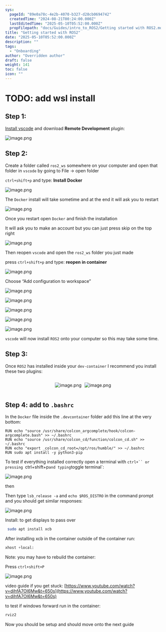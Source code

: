 ```yaml
---
sys:
  pageId: "89e0a78c-4e2b-4070-b327-d28cb0694742"
  createdTime: "2024-08-21T00:24:00.000Z"
  lastEditedTime: "2025-05-10T05:52:00.000Z"
  propFilepath: "docs/Guides/intro_to_ROS2/Getting started with ROS2.md"
title: "Getting started with ROS2"
date: "2025-05-10T05:52:00.000Z"
description: ""
tags:
  - "Onboarding"
author: "Overridden author"
draft: false
weight: 141
toc: false
icon: ""
---
```


# TODO: add wsl install

## Step 1:

[Install vscode](https://code.visualstudio.com/download) and download **Remote Development** plugin:

![image.png](https://prod-files-secure.s3.us-west-2.amazonaws.com/d518164a-d88e-44d1-a4ee-3adb3bd8bce0/efb52993-1881-4a40-b95e-6f020334f022/image.png?X-Amz-Algorithm=AWS4-HMAC-SHA256&X-Amz-Content-Sha256=UNSIGNED-PAYLOAD&X-Amz-Credential=ASIAZI2LB466U55BCSCQ%2F20250608%2Fus-west-2%2Fs3%2Faws4_request&X-Amz-Date=20250608T200840Z&X-Amz-Expires=3600&X-Amz-Security-Token=IQoJb3JpZ2luX2VjELz%2F%2F%2F%2F%2F%2F%2F%2F%2F%2FwEaCXVzLXdlc3QtMiJHMEUCIQCzw5fTMpJ4%2FJnTMwFJzVz%2FEgKe1tk2%2F4xkV4ahqjX9SQIgM0wubI30UUYtRguIRoMi5bs8IgmHmTfMZqDy%2FRmXT2UqiAQIlf%2F%2F%2F%2F%2F%2F%2F%2F%2F%2FARAAGgw2Mzc0MjMxODM4MDUiDDtEKEktrf83qj%2Fj2ircA5%2BFd8wVP63IgAiZzapeaHa%2FYKJBzbZ9vY7ohjrICwMBe10UWLgjKgamoZhPA1VoGLYsnl%2FNBBC29KyltpdhbX%2FlXMvHZmoHV%2Bd6iijOTzlI%2B7KHi%2F1N11Qm%2Fa3hZtQ26RAqm1XxTr2jbBQtNd1Vr9emYqp3l6uRIJoG4TJefsbNyrMITIuiE%2BWBWc2kSQHcEM2T4NrgWLfpUQKU5MhKIHYg0wzdcyKILOnM%2BplL7UfoRMJKcOfnUXrjh6xZ3XBH0bRvrZ3pxfm4whCRbxDMdgo5%2FSRoQgt6nxhmBDdbwhllaxks7qMrAoDt41a%2B5xhyVwqOcK%2FtegbnwwQSJyQ%2Fa%2FU1Bhq%2B2fPBJQhEwVkgsCb0b7h%2FX9vhdZNVLR2ARPW4dN%2BYUKWFVmP0eIqkWPCBZsFARZunOonPB5KJQ%2Fr%2FbhIXDTlcW8yd2T7xR9Xa0Nj3zgfepBM%2BGnf4aQwW4%2BcZ7Ak4eoVqDsCmuJJ2z%2FHaPy%2BZOyMEFNsxct9j4t3%2Fxjhc1b9c2sH5opLBhbkqfycBHl9IFJgaenN3tz9mJa2ng43RgyiY7nIlvpBDJSAGByCCgRPDvbKO9t4huOKUPQNlpMD46rniDznt%2FyuOQs7f7Bjo36NYvBwEkiDvXax3MLPWl8IGOqUB%2Bk0R66htGXTBn4LqV%2BEQrQUEdn1fyGG%2Bfhj07Ikk240F0xPkJMI1N9rvyNN3gGB339B70%2FKyGFDf9F%2FdBt9AbHrexV5QCd7h1LWrNcpbLaBvnqNQcW3fsSWD%2BXpwQ6gNmgCZIF%2FY8zbJThHEd1ZDccdRykeAXVyglN%2B8CHOz50o8LflcxIH0rKBM%2Burhxw%2FEcQpTkuKtZXc9eET2WIcPviKRerfC&X-Amz-Signature=46136e108a9fca5d84a0a28f8fdc62cf9b30e71a51815f92b80b5d6fbff1e355&X-Amz-SignedHeaders=host&x-id=GetObject)

## Step 2:

Create a folder called `ros2_ws` somewhere on your computer and open that folder in `vscode` by going to File → open folder 

`ctrl+shift+p` and type: **Install Docker**

![image.png](https://prod-files-secure.s3.us-west-2.amazonaws.com/d518164a-d88e-44d1-a4ee-3adb3bd8bce0/2269dc0e-1cd5-47ff-bceb-c04ad9b2eab0/image.png?X-Amz-Algorithm=AWS4-HMAC-SHA256&X-Amz-Content-Sha256=UNSIGNED-PAYLOAD&X-Amz-Credential=ASIAZI2LB466U55BCSCQ%2F20250608%2Fus-west-2%2Fs3%2Faws4_request&X-Amz-Date=20250608T200840Z&X-Amz-Expires=3600&X-Amz-Security-Token=IQoJb3JpZ2luX2VjELz%2F%2F%2F%2F%2F%2F%2F%2F%2F%2FwEaCXVzLXdlc3QtMiJHMEUCIQCzw5fTMpJ4%2FJnTMwFJzVz%2FEgKe1tk2%2F4xkV4ahqjX9SQIgM0wubI30UUYtRguIRoMi5bs8IgmHmTfMZqDy%2FRmXT2UqiAQIlf%2F%2F%2F%2F%2F%2F%2F%2F%2F%2FARAAGgw2Mzc0MjMxODM4MDUiDDtEKEktrf83qj%2Fj2ircA5%2BFd8wVP63IgAiZzapeaHa%2FYKJBzbZ9vY7ohjrICwMBe10UWLgjKgamoZhPA1VoGLYsnl%2FNBBC29KyltpdhbX%2FlXMvHZmoHV%2Bd6iijOTzlI%2B7KHi%2F1N11Qm%2Fa3hZtQ26RAqm1XxTr2jbBQtNd1Vr9emYqp3l6uRIJoG4TJefsbNyrMITIuiE%2BWBWc2kSQHcEM2T4NrgWLfpUQKU5MhKIHYg0wzdcyKILOnM%2BplL7UfoRMJKcOfnUXrjh6xZ3XBH0bRvrZ3pxfm4whCRbxDMdgo5%2FSRoQgt6nxhmBDdbwhllaxks7qMrAoDt41a%2B5xhyVwqOcK%2FtegbnwwQSJyQ%2Fa%2FU1Bhq%2B2fPBJQhEwVkgsCb0b7h%2FX9vhdZNVLR2ARPW4dN%2BYUKWFVmP0eIqkWPCBZsFARZunOonPB5KJQ%2Fr%2FbhIXDTlcW8yd2T7xR9Xa0Nj3zgfepBM%2BGnf4aQwW4%2BcZ7Ak4eoVqDsCmuJJ2z%2FHaPy%2BZOyMEFNsxct9j4t3%2Fxjhc1b9c2sH5opLBhbkqfycBHl9IFJgaenN3tz9mJa2ng43RgyiY7nIlvpBDJSAGByCCgRPDvbKO9t4huOKUPQNlpMD46rniDznt%2FyuOQs7f7Bjo36NYvBwEkiDvXax3MLPWl8IGOqUB%2Bk0R66htGXTBn4LqV%2BEQrQUEdn1fyGG%2Bfhj07Ikk240F0xPkJMI1N9rvyNN3gGB339B70%2FKyGFDf9F%2FdBt9AbHrexV5QCd7h1LWrNcpbLaBvnqNQcW3fsSWD%2BXpwQ6gNmgCZIF%2FY8zbJThHEd1ZDccdRykeAXVyglN%2B8CHOz50o8LflcxIH0rKBM%2Burhxw%2FEcQpTkuKtZXc9eET2WIcPviKRerfC&X-Amz-Signature=8415043f6ed56f42a07d0cec39f34bba43b816cbe70e4cfd3ce95aa441a0f419&X-Amz-SignedHeaders=host&x-id=GetObject)

The `Docker` install will take sometime and at the end it will ask you to restart

![image.png](https://prod-files-secure.s3.us-west-2.amazonaws.com/d518164a-d88e-44d1-a4ee-3adb3bd8bce0/ed233f78-be33-4b1f-b89c-9c346c0e961e/image.png?X-Amz-Algorithm=AWS4-HMAC-SHA256&X-Amz-Content-Sha256=UNSIGNED-PAYLOAD&X-Amz-Credential=ASIAZI2LB466U55BCSCQ%2F20250608%2Fus-west-2%2Fs3%2Faws4_request&X-Amz-Date=20250608T200840Z&X-Amz-Expires=3600&X-Amz-Security-Token=IQoJb3JpZ2luX2VjELz%2F%2F%2F%2F%2F%2F%2F%2F%2F%2FwEaCXVzLXdlc3QtMiJHMEUCIQCzw5fTMpJ4%2FJnTMwFJzVz%2FEgKe1tk2%2F4xkV4ahqjX9SQIgM0wubI30UUYtRguIRoMi5bs8IgmHmTfMZqDy%2FRmXT2UqiAQIlf%2F%2F%2F%2F%2F%2F%2F%2F%2F%2FARAAGgw2Mzc0MjMxODM4MDUiDDtEKEktrf83qj%2Fj2ircA5%2BFd8wVP63IgAiZzapeaHa%2FYKJBzbZ9vY7ohjrICwMBe10UWLgjKgamoZhPA1VoGLYsnl%2FNBBC29KyltpdhbX%2FlXMvHZmoHV%2Bd6iijOTzlI%2B7KHi%2F1N11Qm%2Fa3hZtQ26RAqm1XxTr2jbBQtNd1Vr9emYqp3l6uRIJoG4TJefsbNyrMITIuiE%2BWBWc2kSQHcEM2T4NrgWLfpUQKU5MhKIHYg0wzdcyKILOnM%2BplL7UfoRMJKcOfnUXrjh6xZ3XBH0bRvrZ3pxfm4whCRbxDMdgo5%2FSRoQgt6nxhmBDdbwhllaxks7qMrAoDt41a%2B5xhyVwqOcK%2FtegbnwwQSJyQ%2Fa%2FU1Bhq%2B2fPBJQhEwVkgsCb0b7h%2FX9vhdZNVLR2ARPW4dN%2BYUKWFVmP0eIqkWPCBZsFARZunOonPB5KJQ%2Fr%2FbhIXDTlcW8yd2T7xR9Xa0Nj3zgfepBM%2BGnf4aQwW4%2BcZ7Ak4eoVqDsCmuJJ2z%2FHaPy%2BZOyMEFNsxct9j4t3%2Fxjhc1b9c2sH5opLBhbkqfycBHl9IFJgaenN3tz9mJa2ng43RgyiY7nIlvpBDJSAGByCCgRPDvbKO9t4huOKUPQNlpMD46rniDznt%2FyuOQs7f7Bjo36NYvBwEkiDvXax3MLPWl8IGOqUB%2Bk0R66htGXTBn4LqV%2BEQrQUEdn1fyGG%2Bfhj07Ikk240F0xPkJMI1N9rvyNN3gGB339B70%2FKyGFDf9F%2FdBt9AbHrexV5QCd7h1LWrNcpbLaBvnqNQcW3fsSWD%2BXpwQ6gNmgCZIF%2FY8zbJThHEd1ZDccdRykeAXVyglN%2B8CHOz50o8LflcxIH0rKBM%2Burhxw%2FEcQpTkuKtZXc9eET2WIcPviKRerfC&X-Amz-Signature=6db4e4012a4f7179d4c55280d95839cde7ed8606fe89f978aa28a40bc4d64279&X-Amz-SignedHeaders=host&x-id=GetObject)

Once you restart open `Docker` and finish the installation

It will ask you to make an account but you can just press skip on the top right

![image.png](https://prod-files-secure.s3.us-west-2.amazonaws.com/d518164a-d88e-44d1-a4ee-3adb3bd8bce0/21010ad9-1659-4fd9-9f59-9932a09b2a3d/image.png?X-Amz-Algorithm=AWS4-HMAC-SHA256&X-Amz-Content-Sha256=UNSIGNED-PAYLOAD&X-Amz-Credential=ASIAZI2LB466U55BCSCQ%2F20250608%2Fus-west-2%2Fs3%2Faws4_request&X-Amz-Date=20250608T200840Z&X-Amz-Expires=3600&X-Amz-Security-Token=IQoJb3JpZ2luX2VjELz%2F%2F%2F%2F%2F%2F%2F%2F%2F%2FwEaCXVzLXdlc3QtMiJHMEUCIQCzw5fTMpJ4%2FJnTMwFJzVz%2FEgKe1tk2%2F4xkV4ahqjX9SQIgM0wubI30UUYtRguIRoMi5bs8IgmHmTfMZqDy%2FRmXT2UqiAQIlf%2F%2F%2F%2F%2F%2F%2F%2F%2F%2FARAAGgw2Mzc0MjMxODM4MDUiDDtEKEktrf83qj%2Fj2ircA5%2BFd8wVP63IgAiZzapeaHa%2FYKJBzbZ9vY7ohjrICwMBe10UWLgjKgamoZhPA1VoGLYsnl%2FNBBC29KyltpdhbX%2FlXMvHZmoHV%2Bd6iijOTzlI%2B7KHi%2F1N11Qm%2Fa3hZtQ26RAqm1XxTr2jbBQtNd1Vr9emYqp3l6uRIJoG4TJefsbNyrMITIuiE%2BWBWc2kSQHcEM2T4NrgWLfpUQKU5MhKIHYg0wzdcyKILOnM%2BplL7UfoRMJKcOfnUXrjh6xZ3XBH0bRvrZ3pxfm4whCRbxDMdgo5%2FSRoQgt6nxhmBDdbwhllaxks7qMrAoDt41a%2B5xhyVwqOcK%2FtegbnwwQSJyQ%2Fa%2FU1Bhq%2B2fPBJQhEwVkgsCb0b7h%2FX9vhdZNVLR2ARPW4dN%2BYUKWFVmP0eIqkWPCBZsFARZunOonPB5KJQ%2Fr%2FbhIXDTlcW8yd2T7xR9Xa0Nj3zgfepBM%2BGnf4aQwW4%2BcZ7Ak4eoVqDsCmuJJ2z%2FHaPy%2BZOyMEFNsxct9j4t3%2Fxjhc1b9c2sH5opLBhbkqfycBHl9IFJgaenN3tz9mJa2ng43RgyiY7nIlvpBDJSAGByCCgRPDvbKO9t4huOKUPQNlpMD46rniDznt%2FyuOQs7f7Bjo36NYvBwEkiDvXax3MLPWl8IGOqUB%2Bk0R66htGXTBn4LqV%2BEQrQUEdn1fyGG%2Bfhj07Ikk240F0xPkJMI1N9rvyNN3gGB339B70%2FKyGFDf9F%2FdBt9AbHrexV5QCd7h1LWrNcpbLaBvnqNQcW3fsSWD%2BXpwQ6gNmgCZIF%2FY8zbJThHEd1ZDccdRykeAXVyglN%2B8CHOz50o8LflcxIH0rKBM%2Burhxw%2FEcQpTkuKtZXc9eET2WIcPviKRerfC&X-Amz-Signature=f9406035288e9af433302d074ea71d2533a143d5c395f3a5cc67b94bbe6db746&X-Amz-SignedHeaders=host&x-id=GetObject)

Then reopen `vscode` and open the `ros2_ws` folder you just made

press `ctrl+shift+p` and type: **reopen in container**

![image.png](https://prod-files-secure.s3.us-west-2.amazonaws.com/d518164a-d88e-44d1-a4ee-3adb3bd8bce0/4e93b8c2-41ad-488c-8095-c74205196118/image.png?X-Amz-Algorithm=AWS4-HMAC-SHA256&X-Amz-Content-Sha256=UNSIGNED-PAYLOAD&X-Amz-Credential=ASIAZI2LB466U55BCSCQ%2F20250608%2Fus-west-2%2Fs3%2Faws4_request&X-Amz-Date=20250608T200840Z&X-Amz-Expires=3600&X-Amz-Security-Token=IQoJb3JpZ2luX2VjELz%2F%2F%2F%2F%2F%2F%2F%2F%2F%2FwEaCXVzLXdlc3QtMiJHMEUCIQCzw5fTMpJ4%2FJnTMwFJzVz%2FEgKe1tk2%2F4xkV4ahqjX9SQIgM0wubI30UUYtRguIRoMi5bs8IgmHmTfMZqDy%2FRmXT2UqiAQIlf%2F%2F%2F%2F%2F%2F%2F%2F%2F%2FARAAGgw2Mzc0MjMxODM4MDUiDDtEKEktrf83qj%2Fj2ircA5%2BFd8wVP63IgAiZzapeaHa%2FYKJBzbZ9vY7ohjrICwMBe10UWLgjKgamoZhPA1VoGLYsnl%2FNBBC29KyltpdhbX%2FlXMvHZmoHV%2Bd6iijOTzlI%2B7KHi%2F1N11Qm%2Fa3hZtQ26RAqm1XxTr2jbBQtNd1Vr9emYqp3l6uRIJoG4TJefsbNyrMITIuiE%2BWBWc2kSQHcEM2T4NrgWLfpUQKU5MhKIHYg0wzdcyKILOnM%2BplL7UfoRMJKcOfnUXrjh6xZ3XBH0bRvrZ3pxfm4whCRbxDMdgo5%2FSRoQgt6nxhmBDdbwhllaxks7qMrAoDt41a%2B5xhyVwqOcK%2FtegbnwwQSJyQ%2Fa%2FU1Bhq%2B2fPBJQhEwVkgsCb0b7h%2FX9vhdZNVLR2ARPW4dN%2BYUKWFVmP0eIqkWPCBZsFARZunOonPB5KJQ%2Fr%2FbhIXDTlcW8yd2T7xR9Xa0Nj3zgfepBM%2BGnf4aQwW4%2BcZ7Ak4eoVqDsCmuJJ2z%2FHaPy%2BZOyMEFNsxct9j4t3%2Fxjhc1b9c2sH5opLBhbkqfycBHl9IFJgaenN3tz9mJa2ng43RgyiY7nIlvpBDJSAGByCCgRPDvbKO9t4huOKUPQNlpMD46rniDznt%2FyuOQs7f7Bjo36NYvBwEkiDvXax3MLPWl8IGOqUB%2Bk0R66htGXTBn4LqV%2BEQrQUEdn1fyGG%2Bfhj07Ikk240F0xPkJMI1N9rvyNN3gGB339B70%2FKyGFDf9F%2FdBt9AbHrexV5QCd7h1LWrNcpbLaBvnqNQcW3fsSWD%2BXpwQ6gNmgCZIF%2FY8zbJThHEd1ZDccdRykeAXVyglN%2B8CHOz50o8LflcxIH0rKBM%2Burhxw%2FEcQpTkuKtZXc9eET2WIcPviKRerfC&X-Amz-Signature=ebcfc291a05393db2f5f015c66089a2c326ef69ce1e8fe2f8585048c76c0c838&X-Amz-SignedHeaders=host&x-id=GetObject)

Choose “Add configuration to workspace”

![image.png](https://prod-files-secure.s3.us-west-2.amazonaws.com/d518164a-d88e-44d1-a4ee-3adb3bd8bce0/9560b282-5060-4989-ba37-97e7b2c22476/image.png?X-Amz-Algorithm=AWS4-HMAC-SHA256&X-Amz-Content-Sha256=UNSIGNED-PAYLOAD&X-Amz-Credential=ASIAZI2LB466U55BCSCQ%2F20250608%2Fus-west-2%2Fs3%2Faws4_request&X-Amz-Date=20250608T200840Z&X-Amz-Expires=3600&X-Amz-Security-Token=IQoJb3JpZ2luX2VjELz%2F%2F%2F%2F%2F%2F%2F%2F%2F%2FwEaCXVzLXdlc3QtMiJHMEUCIQCzw5fTMpJ4%2FJnTMwFJzVz%2FEgKe1tk2%2F4xkV4ahqjX9SQIgM0wubI30UUYtRguIRoMi5bs8IgmHmTfMZqDy%2FRmXT2UqiAQIlf%2F%2F%2F%2F%2F%2F%2F%2F%2F%2FARAAGgw2Mzc0MjMxODM4MDUiDDtEKEktrf83qj%2Fj2ircA5%2BFd8wVP63IgAiZzapeaHa%2FYKJBzbZ9vY7ohjrICwMBe10UWLgjKgamoZhPA1VoGLYsnl%2FNBBC29KyltpdhbX%2FlXMvHZmoHV%2Bd6iijOTzlI%2B7KHi%2F1N11Qm%2Fa3hZtQ26RAqm1XxTr2jbBQtNd1Vr9emYqp3l6uRIJoG4TJefsbNyrMITIuiE%2BWBWc2kSQHcEM2T4NrgWLfpUQKU5MhKIHYg0wzdcyKILOnM%2BplL7UfoRMJKcOfnUXrjh6xZ3XBH0bRvrZ3pxfm4whCRbxDMdgo5%2FSRoQgt6nxhmBDdbwhllaxks7qMrAoDt41a%2B5xhyVwqOcK%2FtegbnwwQSJyQ%2Fa%2FU1Bhq%2B2fPBJQhEwVkgsCb0b7h%2FX9vhdZNVLR2ARPW4dN%2BYUKWFVmP0eIqkWPCBZsFARZunOonPB5KJQ%2Fr%2FbhIXDTlcW8yd2T7xR9Xa0Nj3zgfepBM%2BGnf4aQwW4%2BcZ7Ak4eoVqDsCmuJJ2z%2FHaPy%2BZOyMEFNsxct9j4t3%2Fxjhc1b9c2sH5opLBhbkqfycBHl9IFJgaenN3tz9mJa2ng43RgyiY7nIlvpBDJSAGByCCgRPDvbKO9t4huOKUPQNlpMD46rniDznt%2FyuOQs7f7Bjo36NYvBwEkiDvXax3MLPWl8IGOqUB%2Bk0R66htGXTBn4LqV%2BEQrQUEdn1fyGG%2Bfhj07Ikk240F0xPkJMI1N9rvyNN3gGB339B70%2FKyGFDf9F%2FdBt9AbHrexV5QCd7h1LWrNcpbLaBvnqNQcW3fsSWD%2BXpwQ6gNmgCZIF%2FY8zbJThHEd1ZDccdRykeAXVyglN%2B8CHOz50o8LflcxIH0rKBM%2Burhxw%2FEcQpTkuKtZXc9eET2WIcPviKRerfC&X-Amz-Signature=66b274534966b558e74d9241142cb7133d15a5cebc3b63644096c891184256ee&X-Amz-SignedHeaders=host&x-id=GetObject)

![image.png](https://prod-files-secure.s3.us-west-2.amazonaws.com/d518164a-d88e-44d1-a4ee-3adb3bd8bce0/2ee63f81-886b-48e8-a553-dc6e5eac99e4/image.png?X-Amz-Algorithm=AWS4-HMAC-SHA256&X-Amz-Content-Sha256=UNSIGNED-PAYLOAD&X-Amz-Credential=ASIAZI2LB466U55BCSCQ%2F20250608%2Fus-west-2%2Fs3%2Faws4_request&X-Amz-Date=20250608T200840Z&X-Amz-Expires=3600&X-Amz-Security-Token=IQoJb3JpZ2luX2VjELz%2F%2F%2F%2F%2F%2F%2F%2F%2F%2FwEaCXVzLXdlc3QtMiJHMEUCIQCzw5fTMpJ4%2FJnTMwFJzVz%2FEgKe1tk2%2F4xkV4ahqjX9SQIgM0wubI30UUYtRguIRoMi5bs8IgmHmTfMZqDy%2FRmXT2UqiAQIlf%2F%2F%2F%2F%2F%2F%2F%2F%2F%2FARAAGgw2Mzc0MjMxODM4MDUiDDtEKEktrf83qj%2Fj2ircA5%2BFd8wVP63IgAiZzapeaHa%2FYKJBzbZ9vY7ohjrICwMBe10UWLgjKgamoZhPA1VoGLYsnl%2FNBBC29KyltpdhbX%2FlXMvHZmoHV%2Bd6iijOTzlI%2B7KHi%2F1N11Qm%2Fa3hZtQ26RAqm1XxTr2jbBQtNd1Vr9emYqp3l6uRIJoG4TJefsbNyrMITIuiE%2BWBWc2kSQHcEM2T4NrgWLfpUQKU5MhKIHYg0wzdcyKILOnM%2BplL7UfoRMJKcOfnUXrjh6xZ3XBH0bRvrZ3pxfm4whCRbxDMdgo5%2FSRoQgt6nxhmBDdbwhllaxks7qMrAoDt41a%2B5xhyVwqOcK%2FtegbnwwQSJyQ%2Fa%2FU1Bhq%2B2fPBJQhEwVkgsCb0b7h%2FX9vhdZNVLR2ARPW4dN%2BYUKWFVmP0eIqkWPCBZsFARZunOonPB5KJQ%2Fr%2FbhIXDTlcW8yd2T7xR9Xa0Nj3zgfepBM%2BGnf4aQwW4%2BcZ7Ak4eoVqDsCmuJJ2z%2FHaPy%2BZOyMEFNsxct9j4t3%2Fxjhc1b9c2sH5opLBhbkqfycBHl9IFJgaenN3tz9mJa2ng43RgyiY7nIlvpBDJSAGByCCgRPDvbKO9t4huOKUPQNlpMD46rniDznt%2FyuOQs7f7Bjo36NYvBwEkiDvXax3MLPWl8IGOqUB%2Bk0R66htGXTBn4LqV%2BEQrQUEdn1fyGG%2Bfhj07Ikk240F0xPkJMI1N9rvyNN3gGB339B70%2FKyGFDf9F%2FdBt9AbHrexV5QCd7h1LWrNcpbLaBvnqNQcW3fsSWD%2BXpwQ6gNmgCZIF%2FY8zbJThHEd1ZDccdRykeAXVyglN%2B8CHOz50o8LflcxIH0rKBM%2Burhxw%2FEcQpTkuKtZXc9eET2WIcPviKRerfC&X-Amz-Signature=6350c10d6f685df50ed0ef25698e3c2fcf929131adfe40550423b4a31eba0d6f&X-Amz-SignedHeaders=host&x-id=GetObject)

![image.png](https://prod-files-secure.s3.us-west-2.amazonaws.com/d518164a-d88e-44d1-a4ee-3adb3bd8bce0/ae1580b2-b048-407e-aed9-b584224a7a04/image.png?X-Amz-Algorithm=AWS4-HMAC-SHA256&X-Amz-Content-Sha256=UNSIGNED-PAYLOAD&X-Amz-Credential=ASIAZI2LB466U55BCSCQ%2F20250608%2Fus-west-2%2Fs3%2Faws4_request&X-Amz-Date=20250608T200840Z&X-Amz-Expires=3600&X-Amz-Security-Token=IQoJb3JpZ2luX2VjELz%2F%2F%2F%2F%2F%2F%2F%2F%2F%2FwEaCXVzLXdlc3QtMiJHMEUCIQCzw5fTMpJ4%2FJnTMwFJzVz%2FEgKe1tk2%2F4xkV4ahqjX9SQIgM0wubI30UUYtRguIRoMi5bs8IgmHmTfMZqDy%2FRmXT2UqiAQIlf%2F%2F%2F%2F%2F%2F%2F%2F%2F%2FARAAGgw2Mzc0MjMxODM4MDUiDDtEKEktrf83qj%2Fj2ircA5%2BFd8wVP63IgAiZzapeaHa%2FYKJBzbZ9vY7ohjrICwMBe10UWLgjKgamoZhPA1VoGLYsnl%2FNBBC29KyltpdhbX%2FlXMvHZmoHV%2Bd6iijOTzlI%2B7KHi%2F1N11Qm%2Fa3hZtQ26RAqm1XxTr2jbBQtNd1Vr9emYqp3l6uRIJoG4TJefsbNyrMITIuiE%2BWBWc2kSQHcEM2T4NrgWLfpUQKU5MhKIHYg0wzdcyKILOnM%2BplL7UfoRMJKcOfnUXrjh6xZ3XBH0bRvrZ3pxfm4whCRbxDMdgo5%2FSRoQgt6nxhmBDdbwhllaxks7qMrAoDt41a%2B5xhyVwqOcK%2FtegbnwwQSJyQ%2Fa%2FU1Bhq%2B2fPBJQhEwVkgsCb0b7h%2FX9vhdZNVLR2ARPW4dN%2BYUKWFVmP0eIqkWPCBZsFARZunOonPB5KJQ%2Fr%2FbhIXDTlcW8yd2T7xR9Xa0Nj3zgfepBM%2BGnf4aQwW4%2BcZ7Ak4eoVqDsCmuJJ2z%2FHaPy%2BZOyMEFNsxct9j4t3%2Fxjhc1b9c2sH5opLBhbkqfycBHl9IFJgaenN3tz9mJa2ng43RgyiY7nIlvpBDJSAGByCCgRPDvbKO9t4huOKUPQNlpMD46rniDznt%2FyuOQs7f7Bjo36NYvBwEkiDvXax3MLPWl8IGOqUB%2Bk0R66htGXTBn4LqV%2BEQrQUEdn1fyGG%2Bfhj07Ikk240F0xPkJMI1N9rvyNN3gGB339B70%2FKyGFDf9F%2FdBt9AbHrexV5QCd7h1LWrNcpbLaBvnqNQcW3fsSWD%2BXpwQ6gNmgCZIF%2FY8zbJThHEd1ZDccdRykeAXVyglN%2B8CHOz50o8LflcxIH0rKBM%2Burhxw%2FEcQpTkuKtZXc9eET2WIcPviKRerfC&X-Amz-Signature=295b4b2ec9b047ae46b6eeaeb4fdbdbf9d415d4a173ee62e3d5ccc1d20a4ddcf&X-Amz-SignedHeaders=host&x-id=GetObject)

![image.png](https://prod-files-secure.s3.us-west-2.amazonaws.com/d518164a-d88e-44d1-a4ee-3adb3bd8bce0/53255b28-f75e-430f-b9e3-c0ac8577e42b/image.png?X-Amz-Algorithm=AWS4-HMAC-SHA256&X-Amz-Content-Sha256=UNSIGNED-PAYLOAD&X-Amz-Credential=ASIAZI2LB466U55BCSCQ%2F20250608%2Fus-west-2%2Fs3%2Faws4_request&X-Amz-Date=20250608T200840Z&X-Amz-Expires=3600&X-Amz-Security-Token=IQoJb3JpZ2luX2VjELz%2F%2F%2F%2F%2F%2F%2F%2F%2F%2FwEaCXVzLXdlc3QtMiJHMEUCIQCzw5fTMpJ4%2FJnTMwFJzVz%2FEgKe1tk2%2F4xkV4ahqjX9SQIgM0wubI30UUYtRguIRoMi5bs8IgmHmTfMZqDy%2FRmXT2UqiAQIlf%2F%2F%2F%2F%2F%2F%2F%2F%2F%2FARAAGgw2Mzc0MjMxODM4MDUiDDtEKEktrf83qj%2Fj2ircA5%2BFd8wVP63IgAiZzapeaHa%2FYKJBzbZ9vY7ohjrICwMBe10UWLgjKgamoZhPA1VoGLYsnl%2FNBBC29KyltpdhbX%2FlXMvHZmoHV%2Bd6iijOTzlI%2B7KHi%2F1N11Qm%2Fa3hZtQ26RAqm1XxTr2jbBQtNd1Vr9emYqp3l6uRIJoG4TJefsbNyrMITIuiE%2BWBWc2kSQHcEM2T4NrgWLfpUQKU5MhKIHYg0wzdcyKILOnM%2BplL7UfoRMJKcOfnUXrjh6xZ3XBH0bRvrZ3pxfm4whCRbxDMdgo5%2FSRoQgt6nxhmBDdbwhllaxks7qMrAoDt41a%2B5xhyVwqOcK%2FtegbnwwQSJyQ%2Fa%2FU1Bhq%2B2fPBJQhEwVkgsCb0b7h%2FX9vhdZNVLR2ARPW4dN%2BYUKWFVmP0eIqkWPCBZsFARZunOonPB5KJQ%2Fr%2FbhIXDTlcW8yd2T7xR9Xa0Nj3zgfepBM%2BGnf4aQwW4%2BcZ7Ak4eoVqDsCmuJJ2z%2FHaPy%2BZOyMEFNsxct9j4t3%2Fxjhc1b9c2sH5opLBhbkqfycBHl9IFJgaenN3tz9mJa2ng43RgyiY7nIlvpBDJSAGByCCgRPDvbKO9t4huOKUPQNlpMD46rniDznt%2FyuOQs7f7Bjo36NYvBwEkiDvXax3MLPWl8IGOqUB%2Bk0R66htGXTBn4LqV%2BEQrQUEdn1fyGG%2Bfhj07Ikk240F0xPkJMI1N9rvyNN3gGB339B70%2FKyGFDf9F%2FdBt9AbHrexV5QCd7h1LWrNcpbLaBvnqNQcW3fsSWD%2BXpwQ6gNmgCZIF%2FY8zbJThHEd1ZDccdRykeAXVyglN%2B8CHOz50o8LflcxIH0rKBM%2Burhxw%2FEcQpTkuKtZXc9eET2WIcPviKRerfC&X-Amz-Signature=3f664e6e2ffba332a83c9edb185d90c03eda7417268cf1d9f4583a418a42817d&X-Amz-SignedHeaders=host&x-id=GetObject)

![image.png](https://prod-files-secure.s3.us-west-2.amazonaws.com/d518164a-d88e-44d1-a4ee-3adb3bd8bce0/7c562767-5af9-4ffb-97d1-327bcdf4ee00/image.png?X-Amz-Algorithm=AWS4-HMAC-SHA256&X-Amz-Content-Sha256=UNSIGNED-PAYLOAD&X-Amz-Credential=ASIAZI2LB466U55BCSCQ%2F20250608%2Fus-west-2%2Fs3%2Faws4_request&X-Amz-Date=20250608T200840Z&X-Amz-Expires=3600&X-Amz-Security-Token=IQoJb3JpZ2luX2VjELz%2F%2F%2F%2F%2F%2F%2F%2F%2F%2FwEaCXVzLXdlc3QtMiJHMEUCIQCzw5fTMpJ4%2FJnTMwFJzVz%2FEgKe1tk2%2F4xkV4ahqjX9SQIgM0wubI30UUYtRguIRoMi5bs8IgmHmTfMZqDy%2FRmXT2UqiAQIlf%2F%2F%2F%2F%2F%2F%2F%2F%2F%2FARAAGgw2Mzc0MjMxODM4MDUiDDtEKEktrf83qj%2Fj2ircA5%2BFd8wVP63IgAiZzapeaHa%2FYKJBzbZ9vY7ohjrICwMBe10UWLgjKgamoZhPA1VoGLYsnl%2FNBBC29KyltpdhbX%2FlXMvHZmoHV%2Bd6iijOTzlI%2B7KHi%2F1N11Qm%2Fa3hZtQ26RAqm1XxTr2jbBQtNd1Vr9emYqp3l6uRIJoG4TJefsbNyrMITIuiE%2BWBWc2kSQHcEM2T4NrgWLfpUQKU5MhKIHYg0wzdcyKILOnM%2BplL7UfoRMJKcOfnUXrjh6xZ3XBH0bRvrZ3pxfm4whCRbxDMdgo5%2FSRoQgt6nxhmBDdbwhllaxks7qMrAoDt41a%2B5xhyVwqOcK%2FtegbnwwQSJyQ%2Fa%2FU1Bhq%2B2fPBJQhEwVkgsCb0b7h%2FX9vhdZNVLR2ARPW4dN%2BYUKWFVmP0eIqkWPCBZsFARZunOonPB5KJQ%2Fr%2FbhIXDTlcW8yd2T7xR9Xa0Nj3zgfepBM%2BGnf4aQwW4%2BcZ7Ak4eoVqDsCmuJJ2z%2FHaPy%2BZOyMEFNsxct9j4t3%2Fxjhc1b9c2sH5opLBhbkqfycBHl9IFJgaenN3tz9mJa2ng43RgyiY7nIlvpBDJSAGByCCgRPDvbKO9t4huOKUPQNlpMD46rniDznt%2FyuOQs7f7Bjo36NYvBwEkiDvXax3MLPWl8IGOqUB%2Bk0R66htGXTBn4LqV%2BEQrQUEdn1fyGG%2Bfhj07Ikk240F0xPkJMI1N9rvyNN3gGB339B70%2FKyGFDf9F%2FdBt9AbHrexV5QCd7h1LWrNcpbLaBvnqNQcW3fsSWD%2BXpwQ6gNmgCZIF%2FY8zbJThHEd1ZDccdRykeAXVyglN%2B8CHOz50o8LflcxIH0rKBM%2Burhxw%2FEcQpTkuKtZXc9eET2WIcPviKRerfC&X-Amz-Signature=702676eaa7559e9195b3ca635d1d86c51fbf6e19c3e60f044e8fb547a62fbeb8&X-Amz-SignedHeaders=host&x-id=GetObject)

`vscode` will now install `ROS2` onto your computer so this may take some time.

## Step 3:

Once `ROS2` has installed inside your `dev-container` I recommend you install these two plugins:

<div style="display: flex;flex-direction: row; column-gap:10px; max-width: 630px;justify-content: center;">
<div>

![image.png](https://prod-files-secure.s3.us-west-2.amazonaws.com/d518164a-d88e-44d1-a4ee-3adb3bd8bce0/3fc3d550-5a54-4ba1-ba6b-faa01cdb7369/image.png?X-Amz-Algorithm=AWS4-HMAC-SHA256&X-Amz-Content-Sha256=UNSIGNED-PAYLOAD&X-Amz-Credential=ASIAZI2LB4664JEA7OCD%2F20250608%2Fus-west-2%2Fs3%2Faws4_request&X-Amz-Date=20250608T200843Z&X-Amz-Expires=3600&X-Amz-Security-Token=IQoJb3JpZ2luX2VjELz%2F%2F%2F%2F%2F%2F%2F%2F%2F%2FwEaCXVzLXdlc3QtMiJGMEQCIEwlt8xIMSIFcXcG9Pv4YEwmpSwF6VjHEsR8%2FFaGQPKdAiA%2BY3zpdI5SpGceOSohVgFLk4nmQoJcQvytAwEgygwKcCqIBAiV%2F%2F%2F%2F%2F%2F%2F%2F%2F%2F8BEAAaDDYzNzQyMzE4MzgwNSIMJ9rWW%2B7calSj1iH8KtwD5PWXCvoOvDcS8CSKI3%2FLWWdwHIY5l9x%2B%2Fy%2BFocUOHwet%2BpFLgfv17WIC6zOoeosTOaazFM0zYCNlrc%2BpTHnE8VMwreGAVsFsPIbuhD%2BiFM3PpYTlxLWtjk%2BOEPxA3ExPsCwMJdpYceSgh%2BrssPjzT9v2ckSHqmFR7IG5%2FHBT1f677ydG9H6ulByqdnCt%2BpVfRLPFyzys86AaBZ28NlsfvupFLgLeygnBIg3MjFFsJTgNzp2LsT7BdcYCmZo3uMJNl%2FRRF1asliqmNp%2FtMwGL0j71soDT6Ngs8GEGOsF8Nt9Zilxia3UiIEjfchA%2F3JfSJwxQtu1kurwRb8o2AeskG%2BRdZS0l60IgcNVU36xk%2FrqWfYalZ2S0q%2BYxWreeBp%2B0un2hH0Ma54SDLDjZuX%2FDCNv1c4JYhmA4VLvuvwx1QYklhBnxR9j4BG0jhkR1%2B%2BmASpYfr1FRuG1D4Zm8YxBsueBkvdp3EZDYD8Fl6owIF%2FlatoH1PTbV3cKtASH7e0XO1bKPnl%2FnAYM1NjClopogJyTO9jHaURziVaMa4IS8vIj7YNTe6sBTZIJ2jgJ8MchWO%2FPlMVwszJNAk0I64b9k67E%2BSPkoQaiFW4vFmmHg%2FMBXrNEFV%2BQR6ug9p6Awl9OXwgY6pgEsYKGVkPg8CV1IlwJUs6nKkOFrKKSYRxhXt%2F5eahYO%2BsPsl6iQK9qLd8Pe6WbD0vrDnh0VvmGGsxGTnlgJ9l2ritBaE2iFRmSnFeBYv52tatWHhxN7Tqsp%2BJUQdTqg5ke6%2Bayg7wyPex5laZiRe1vFpuR04MrqqRXMBjh%2FT9sEtcomr0QuRr6Q6yVqKKraJBO7GxXAFHy40NAWatIDhfCbl0zbid07&X-Amz-Signature=4ab923697d12c50d4631113afdf77bf82ddad89b911c2de762106968ad1d85ce&X-Amz-SignedHeaders=host&x-id=GetObject)

</div>
<div>

![image.png](https://prod-files-secure.s3.us-west-2.amazonaws.com/d518164a-d88e-44d1-a4ee-3adb3bd8bce0/d994cc66-13c2-4093-a5a3-f84cf4601a82/image.png?X-Amz-Algorithm=AWS4-HMAC-SHA256&X-Amz-Content-Sha256=UNSIGNED-PAYLOAD&X-Amz-Credential=ASIAZI2LB466S2KRDKQC%2F20250608%2Fus-west-2%2Fs3%2Faws4_request&X-Amz-Date=20250608T200843Z&X-Amz-Expires=3600&X-Amz-Security-Token=IQoJb3JpZ2luX2VjELz%2F%2F%2F%2F%2F%2F%2F%2F%2F%2FwEaCXVzLXdlc3QtMiJHMEUCIEU0uq0AVub9V8pwVaSZhjsdgT5OJEy%2Bpaiqu6bzLrDmAiEAnElBon%2BMbTZ0DDmRSdSfnPvgMFn2gQMDTTgbgHg9gnwqiAQIlf%2F%2F%2F%2F%2F%2F%2F%2F%2F%2FARAAGgw2Mzc0MjMxODM4MDUiDMeQMGwvA2hMC93rqircA4k5QQE23WfK0%2BlIchnDYU5ru8%2FGjXqg2mZA4STjwKFtaRuLvJwfvpjILHphjM6KXH4xGA%2BuAukG4Ec6pgpe9FHvJS4RKChctNlgGoXJspXLNyYLUh5o6U1R6gJzTYZ3RK4SD%2F65AY98cqdhGH7bvTb6JOd7FgqyyAXnfD9bReLEb%2BVPCI0KMDoq25FhRsSlPJLorZKQ5X812TYQ4amM5RuHMIDaIrOG28FAaW7MzPqVh%2FY8XJ95Ye0tdVkXhZRxNfIxvfkDYNYYIFmIGh2IAxg%2Fr5Lccgg1KRXELzX1dDebV23WvvPZ%2BKNvp%2Bt0INmqEhYx1IqMxpugx87oPYQjxPGWH3un4%2FOB8CSDu3u0kQ%2B6qOqUnHL5ZCACeJhOSGUy7F0VKrS2dbIpL%2BFy2x0aUn5LegZUGF%2FEIRhOgQg5QiAAhi%2BW3cC%2BqmnMlUvBIBA5HIM3XcgNTzki8HbYGfDm9ck1dwS8iUzypoATROmN04fVaIuhjEbjlOwnIhojNFTXZ052FO8Dxusjku2ejmjxyeWBcpqX%2BIq7EThIB7eEUD92OUbw54s4PvDNgnlxCvFjDO2Bl%2BI5TnKLr2JBfaqNQBdx9AzqOip6nEWXDD9L9d8c5d1GFMe%2BsHgzckBHMO7Sl8IGOqUBFLjnZdQYELGHlBSYsqR2suGek2F4D0YiMbriWehsgxhP9FafNcWVcbCENMwPRtJtKGY4VVh3hI8KWhd%2FvLHXw%2BEu6rKvnt71NnwzkFbFph52plqd5fN%2B5xPJHuwDrv5aPRqthTXu3HllxjhYNK9ax%2Bgz6ZO7eGmeqnYeGev6GxGwW2RNJ6e%2F2%2BaI6ieAPR2DohXbliUOB2oyVqVH8HDUN618MxY0&X-Amz-Signature=864cae077effe430b85ac80a18c1b444593f86682dd3ed2f2278f3600e814bb0&X-Amz-SignedHeaders=host&x-id=GetObject)

</div>
</div>

## Step 4: add to `.bashrc`

In the `Docker` file inside the `.devcontainer` folder add this line at the very bottom: 

```docker
RUN echo "source /usr/share/colcon_argcomplete/hook/colcon-argcomplete.bash" >> ~/.bashrc
RUN echo "source /usr/share/colcon_cd/function/colcon_cd.sh" >> ~/.bashrc
RUN echo "export _colcon_cd_root=/opt/ros/humble/" >> ~/.bashrc
RUN sudo apt install -y python3-pip 
```

To test if everything installed correctly open a terminal with `ctrl+`` or pressing `ctrl+shift+p` and typing `toggle terminal`:

![image.png](https://prod-files-secure.s3.us-west-2.amazonaws.com/d518164a-d88e-44d1-a4ee-3adb3bd8bce0/6a4943d8-b04e-4c02-9a58-775f3384d1a5/image.png?X-Amz-Algorithm=AWS4-HMAC-SHA256&X-Amz-Content-Sha256=UNSIGNED-PAYLOAD&X-Amz-Credential=ASIAZI2LB466U55BCSCQ%2F20250608%2Fus-west-2%2Fs3%2Faws4_request&X-Amz-Date=20250608T200840Z&X-Amz-Expires=3600&X-Amz-Security-Token=IQoJb3JpZ2luX2VjELz%2F%2F%2F%2F%2F%2F%2F%2F%2F%2FwEaCXVzLXdlc3QtMiJHMEUCIQCzw5fTMpJ4%2FJnTMwFJzVz%2FEgKe1tk2%2F4xkV4ahqjX9SQIgM0wubI30UUYtRguIRoMi5bs8IgmHmTfMZqDy%2FRmXT2UqiAQIlf%2F%2F%2F%2F%2F%2F%2F%2F%2F%2FARAAGgw2Mzc0MjMxODM4MDUiDDtEKEktrf83qj%2Fj2ircA5%2BFd8wVP63IgAiZzapeaHa%2FYKJBzbZ9vY7ohjrICwMBe10UWLgjKgamoZhPA1VoGLYsnl%2FNBBC29KyltpdhbX%2FlXMvHZmoHV%2Bd6iijOTzlI%2B7KHi%2F1N11Qm%2Fa3hZtQ26RAqm1XxTr2jbBQtNd1Vr9emYqp3l6uRIJoG4TJefsbNyrMITIuiE%2BWBWc2kSQHcEM2T4NrgWLfpUQKU5MhKIHYg0wzdcyKILOnM%2BplL7UfoRMJKcOfnUXrjh6xZ3XBH0bRvrZ3pxfm4whCRbxDMdgo5%2FSRoQgt6nxhmBDdbwhllaxks7qMrAoDt41a%2B5xhyVwqOcK%2FtegbnwwQSJyQ%2Fa%2FU1Bhq%2B2fPBJQhEwVkgsCb0b7h%2FX9vhdZNVLR2ARPW4dN%2BYUKWFVmP0eIqkWPCBZsFARZunOonPB5KJQ%2Fr%2FbhIXDTlcW8yd2T7xR9Xa0Nj3zgfepBM%2BGnf4aQwW4%2BcZ7Ak4eoVqDsCmuJJ2z%2FHaPy%2BZOyMEFNsxct9j4t3%2Fxjhc1b9c2sH5opLBhbkqfycBHl9IFJgaenN3tz9mJa2ng43RgyiY7nIlvpBDJSAGByCCgRPDvbKO9t4huOKUPQNlpMD46rniDznt%2FyuOQs7f7Bjo36NYvBwEkiDvXax3MLPWl8IGOqUB%2Bk0R66htGXTBn4LqV%2BEQrQUEdn1fyGG%2Bfhj07Ikk240F0xPkJMI1N9rvyNN3gGB339B70%2FKyGFDf9F%2FdBt9AbHrexV5QCd7h1LWrNcpbLaBvnqNQcW3fsSWD%2BXpwQ6gNmgCZIF%2FY8zbJThHEd1ZDccdRykeAXVyglN%2B8CHOz50o8LflcxIH0rKBM%2Burhxw%2FEcQpTkuKtZXc9eET2WIcPviKRerfC&X-Amz-Signature=1ebd9aff4036acfe3447d599982e5d4ed1fe7dad1bc9b0eceb4db8a89f2ba46d&X-Amz-SignedHeaders=host&x-id=GetObject)

then 

Then type `lsb_release -a` and `echo $ROS_DISTRO` in the command prompt and you should get similar responses:

![image.png](https://prod-files-secure.s3.us-west-2.amazonaws.com/d518164a-d88e-44d1-a4ee-3adb3bd8bce0/3e635dec-a805-4e85-8b9e-d000e5b71a4e/image.png?X-Amz-Algorithm=AWS4-HMAC-SHA256&X-Amz-Content-Sha256=UNSIGNED-PAYLOAD&X-Amz-Credential=ASIAZI2LB466U55BCSCQ%2F20250608%2Fus-west-2%2Fs3%2Faws4_request&X-Amz-Date=20250608T200840Z&X-Amz-Expires=3600&X-Amz-Security-Token=IQoJb3JpZ2luX2VjELz%2F%2F%2F%2F%2F%2F%2F%2F%2F%2FwEaCXVzLXdlc3QtMiJHMEUCIQCzw5fTMpJ4%2FJnTMwFJzVz%2FEgKe1tk2%2F4xkV4ahqjX9SQIgM0wubI30UUYtRguIRoMi5bs8IgmHmTfMZqDy%2FRmXT2UqiAQIlf%2F%2F%2F%2F%2F%2F%2F%2F%2F%2FARAAGgw2Mzc0MjMxODM4MDUiDDtEKEktrf83qj%2Fj2ircA5%2BFd8wVP63IgAiZzapeaHa%2FYKJBzbZ9vY7ohjrICwMBe10UWLgjKgamoZhPA1VoGLYsnl%2FNBBC29KyltpdhbX%2FlXMvHZmoHV%2Bd6iijOTzlI%2B7KHi%2F1N11Qm%2Fa3hZtQ26RAqm1XxTr2jbBQtNd1Vr9emYqp3l6uRIJoG4TJefsbNyrMITIuiE%2BWBWc2kSQHcEM2T4NrgWLfpUQKU5MhKIHYg0wzdcyKILOnM%2BplL7UfoRMJKcOfnUXrjh6xZ3XBH0bRvrZ3pxfm4whCRbxDMdgo5%2FSRoQgt6nxhmBDdbwhllaxks7qMrAoDt41a%2B5xhyVwqOcK%2FtegbnwwQSJyQ%2Fa%2FU1Bhq%2B2fPBJQhEwVkgsCb0b7h%2FX9vhdZNVLR2ARPW4dN%2BYUKWFVmP0eIqkWPCBZsFARZunOonPB5KJQ%2Fr%2FbhIXDTlcW8yd2T7xR9Xa0Nj3zgfepBM%2BGnf4aQwW4%2BcZ7Ak4eoVqDsCmuJJ2z%2FHaPy%2BZOyMEFNsxct9j4t3%2Fxjhc1b9c2sH5opLBhbkqfycBHl9IFJgaenN3tz9mJa2ng43RgyiY7nIlvpBDJSAGByCCgRPDvbKO9t4huOKUPQNlpMD46rniDznt%2FyuOQs7f7Bjo36NYvBwEkiDvXax3MLPWl8IGOqUB%2Bk0R66htGXTBn4LqV%2BEQrQUEdn1fyGG%2Bfhj07Ikk240F0xPkJMI1N9rvyNN3gGB339B70%2FKyGFDf9F%2FdBt9AbHrexV5QCd7h1LWrNcpbLaBvnqNQcW3fsSWD%2BXpwQ6gNmgCZIF%2FY8zbJThHEd1ZDccdRykeAXVyglN%2B8CHOz50o8LflcxIH0rKBM%2Burhxw%2FEcQpTkuKtZXc9eET2WIcPviKRerfC&X-Amz-Signature=996282b4da45ecf39a7409ca485bcf6051203b53c5068af2b570d1a3bc703f16&X-Amz-SignedHeaders=host&x-id=GetObject)

Install:  to get displays to pass over

```bash
 sudo apt install xcb
```

After installing xcb in the container outside of the container run:

```python
xhost +local:
```

Note: you may have to rebuild the container:

Press `ctrl+shift+P`

![image.png](https://prod-files-secure.s3.us-west-2.amazonaws.com/d518164a-d88e-44d1-a4ee-3adb3bd8bce0/6c2be660-2618-4c38-9c26-53554f7a0b7b/image.png?X-Amz-Algorithm=AWS4-HMAC-SHA256&X-Amz-Content-Sha256=UNSIGNED-PAYLOAD&X-Amz-Credential=ASIAZI2LB466U55BCSCQ%2F20250608%2Fus-west-2%2Fs3%2Faws4_request&X-Amz-Date=20250608T200840Z&X-Amz-Expires=3600&X-Amz-Security-Token=IQoJb3JpZ2luX2VjELz%2F%2F%2F%2F%2F%2F%2F%2F%2F%2FwEaCXVzLXdlc3QtMiJHMEUCIQCzw5fTMpJ4%2FJnTMwFJzVz%2FEgKe1tk2%2F4xkV4ahqjX9SQIgM0wubI30UUYtRguIRoMi5bs8IgmHmTfMZqDy%2FRmXT2UqiAQIlf%2F%2F%2F%2F%2F%2F%2F%2F%2F%2FARAAGgw2Mzc0MjMxODM4MDUiDDtEKEktrf83qj%2Fj2ircA5%2BFd8wVP63IgAiZzapeaHa%2FYKJBzbZ9vY7ohjrICwMBe10UWLgjKgamoZhPA1VoGLYsnl%2FNBBC29KyltpdhbX%2FlXMvHZmoHV%2Bd6iijOTzlI%2B7KHi%2F1N11Qm%2Fa3hZtQ26RAqm1XxTr2jbBQtNd1Vr9emYqp3l6uRIJoG4TJefsbNyrMITIuiE%2BWBWc2kSQHcEM2T4NrgWLfpUQKU5MhKIHYg0wzdcyKILOnM%2BplL7UfoRMJKcOfnUXrjh6xZ3XBH0bRvrZ3pxfm4whCRbxDMdgo5%2FSRoQgt6nxhmBDdbwhllaxks7qMrAoDt41a%2B5xhyVwqOcK%2FtegbnwwQSJyQ%2Fa%2FU1Bhq%2B2fPBJQhEwVkgsCb0b7h%2FX9vhdZNVLR2ARPW4dN%2BYUKWFVmP0eIqkWPCBZsFARZunOonPB5KJQ%2Fr%2FbhIXDTlcW8yd2T7xR9Xa0Nj3zgfepBM%2BGnf4aQwW4%2BcZ7Ak4eoVqDsCmuJJ2z%2FHaPy%2BZOyMEFNsxct9j4t3%2Fxjhc1b9c2sH5opLBhbkqfycBHl9IFJgaenN3tz9mJa2ng43RgyiY7nIlvpBDJSAGByCCgRPDvbKO9t4huOKUPQNlpMD46rniDznt%2FyuOQs7f7Bjo36NYvBwEkiDvXax3MLPWl8IGOqUB%2Bk0R66htGXTBn4LqV%2BEQrQUEdn1fyGG%2Bfhj07Ikk240F0xPkJMI1N9rvyNN3gGB339B70%2FKyGFDf9F%2FdBt9AbHrexV5QCd7h1LWrNcpbLaBvnqNQcW3fsSWD%2BXpwQ6gNmgCZIF%2FY8zbJThHEd1ZDccdRykeAXVyglN%2B8CHOz50o8LflcxIH0rKBM%2Burhxw%2FEcQpTkuKtZXc9eET2WIcPviKRerfC&X-Amz-Signature=c07e316105ac3f0d58789dcd0b2b0882a14543edf3552ff9269b5579ddaf5a49&X-Amz-SignedHeaders=host&x-id=GetObject)

video guide if you get stuck: [https://www.youtube.com/watch?v=dihfA7Ol6Mw&t=650s](https://www.youtube.com/watch?v=dihfA7Ol6Mw&t=650s)

to test if windows forward run in the container:

```bash
rviz2
```

Now you should be setup and should move onto the next guide 
